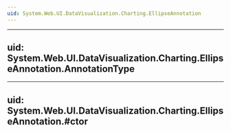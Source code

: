 ```yaml
---
uid: System.Web.UI.DataVisualization.Charting.EllipseAnnotation
---
```


---
uid: System.Web.UI.DataVisualization.Charting.EllipseAnnotation.AnnotationType
---

---
uid: System.Web.UI.DataVisualization.Charting.EllipseAnnotation.#ctor
---
